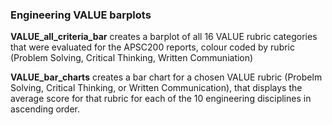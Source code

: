 ### Engineering VALUE barplots

**VALUE_all_criteria_bar** creates a barplot of all 16 VALUE rubric categories that were evaluated for the APSC200 reports, colour coded by rubric (Problem Solving, Critical Thinking, Written Communiation)

**VALUE_bar_charts** creates a bar chart for a chosen VALUE rubric (Probelm Solving, Critical Thinking, or Written Communication), that displays the average score for that rubric for each of the 10 engineering disciplines in ascending order.